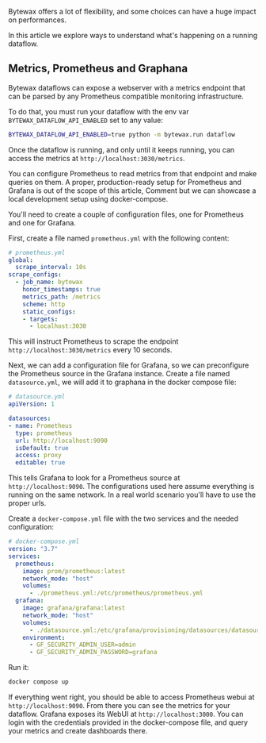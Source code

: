 Bytewax offers a lot of flexibility, and some choices can have a huge impact on performances.

In this article we explore ways to understand what's happening on a running dataflow.

## Metrics, Prometheus and Graphana
Bytewax dataflows can expose a webserver with a metrics endpoint that can be parsed by any Prometheus
compatible monitoring infrastructure.

To do that, you must run your dataflow with the env var `BYTEWAX_DATAFLOW_API_ENABLED` set to any value:

```bash
BYTEWAX_DATAFLOW_API_ENABLED=true python -m bytewax.run dataflow
```

Once the dataflow is running, and only until it keeps running, you can access the
metrics at `http://localhost:3030/metrics`.

You can configure Prometheus to read metrics from that endpoint and make queries on them.
A proper, production-ready setup for Prometheus and Grafana is out of the scope of this article,
Comment
but we can showcase a local development setup using docker-compose.

You'll need to create a couple of configuration files, one for Prometheus and one for Grafana.

First, create a file named `prometheus.yml` with the following content:

```yml
# prometheus.yml
global:
  scrape_interval: 10s
scrape_configs:
  - job_name: bytewax
    honor_timestamps: true
    metrics_path: /metrics
    scheme: http
    static_configs:
    - targets:
      - localhost:3030
```

This will instruct Prometheus to scrape the endpoint `http://localhost:3030/metrics` every 10 seconds.

Next, we can add a configuration file for Grafana, so we can preconfigure the Prometheus source in the Grafana instance.
Create a file named `datasource.yml`, we will add it to graphana in the docker compose file:

```yaml
# datasource.yml
apiVersion: 1

datasources:
- name: Prometheus
  type: prometheus
  url: http://localhost:9090
  isDefault: true
  access: proxy
  editable: true
```

This tells Grafana to look for a Prometheus source at `http://localhost:9090`.
The configurations used here assume everything is running on the same network.
In a real world scenario you'll have to use the proper urls.

Create a `docker-compose.yml` file with the two services and the needed configuration:

```yaml
# docker-compose.yml
version: "3.7"
services:
  prometheus:
    image: prom/prometheus:latest
    network_mode: "host"
    volumes:
      - ./prometheus.yml:/etc/prometheus/prometheus.yml
  grafana:
    image: grafana/grafana:latest
    network_mode: "host"
    volumes:
      - ./datasource.yml:/etc/grafana/provisioning/datasources/datasource.yaml
    environment:
      - GF_SECURITY_ADMIN_USER=admin
      - GF_SECURITY_ADMIN_PASSWORD=grafana
```

Run it:

```bash
docker compose up
```

If everything went right, you should be able to access Prometheus webui at `http://localhost:9090`.
From there you can see the metrics for your dataflow.
Grafana exposes its WebUI at `http://localhost:3000`.
You can login with the credentials provided in the docker-compose file,
and query your metrics and create dashboards there.
